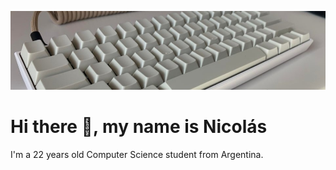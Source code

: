 
![Tools And Technologies ](https://github.com/NFGarilli/NFGarilli/blob/main/keyb.jfif)

# Hi there 👋, my name is Nicolás
I'm a 22 years old Computer Science student from Argentina.




